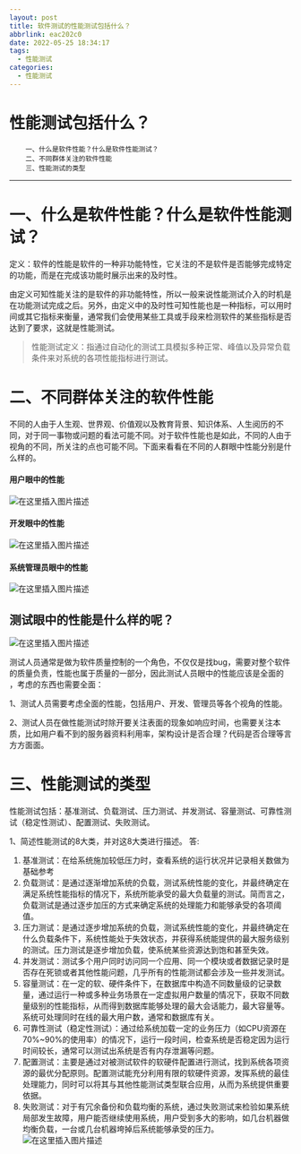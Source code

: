 ```yaml
---
layout: post
title: 软件测试的性能测试包括什么？
abbrlink: eac202c0
date: 2022-05-25 18:34:17
tags:
  - 性能测试
categories:
  - 性能测试
---
```


# 性能测试包括什么？
```
	⼀、什么是软件性能？什么是软件性能测试？
	⼆、不同群体关注的软件性能
	三、性能测试的类型
```
---
# ⼀、什么是软件性能？什么是软件性能测试？

 定义：软件的性能是软件的⼀种⾮功能特性，它关注的不是软件是否能够完成特定的功能，⽽是在完成该功能时展⽰出来的及时性。

由定义可知性能关注的是软件的⾮功能特性，所以⼀般来说性能测试介⼊的时机是在功能测试完成之后。另外，由定义中的及时性可知性能也是⼀种指标，可以⽤时间或其它指标来衡量，通常我们会使⽤某些⼯具或⼿段来检测软件的某些指标是否达到了要求，这就是性能测试。

> 性能测试定义：指通过⾃动化的测试⼯具模拟多种正常、峰值以及异常负载条件来对系统的各项性能指标进⾏测试。

# ⼆、不同群体关注的软件性能

 不同的⼈由于⼈⽣观、世界观、价值观以及教育背景、知识体系、⼈⽣阅历的不同，对于同⼀事物或问题的看法可能不同。对于软件性能也是如此，不同的⼈由于视⾓的不同，所关注的点也可能不同。下⾯来看看在不同的⼈群眼中性能分别是什么样的。

#### ⽤户眼中的性能
![在这里插入图片描述](https://img-blog.csdnimg.cn/00febc95d48c49e6bb99a7f7b5a4b211.png)

#### 开发眼中的性能
![在这里插入图片描述](https://img-blog.csdnimg.cn/ee4d469964a04c1c92d0eacf8d232ea1.png)
#### 系统管理员眼中的性能
![在这里插入图片描述](https://img-blog.csdnimg.cn/88de19849e0d400b8b953e66ab294526.png)

## 测试眼中的性能是什么样的呢？
![在这里插入图片描述](https://img-blog.csdnimg.cn/e6c88fdfe4304f3c8484cb5fea857ded.png)

测试⼈员通常是做为软件质量控制的⼀个⾓⾊，不仅仅是找bug，需要对整个软件的质量负责，性能也属于质量的⼀部分，因此测试⼈员眼中的性能应该是全⾯的 ，考虑的东西也需要全⾯：

1、测试⼈员需要考虑全⾯的性能，包括⽤户、开发、管理员等各个视⾓的性能。

2、测试⼈员在做性能测试时除开要关注表⾯的现象如响应时间，也需要关注本质，⽐如⽤户看不到的服务器资料利⽤率，架构设计是否合理？代码是否合理等⾔⽅⽅⾯⾯。


# 三、性能测试的类型

性能测试包括：基准测试、负载测试、压⼒测试、并发测试、容量测试、可靠性测试（稳定性测试）、配置测试、失败测试。

1、简述性能测试的8⼤类，并对这8⼤类进⾏描述。
答:
 1. 基准测试：在给系统施加较低压⼒时，查看系统的运⾏状况并记录相关数做为基础参考
 2. 负载测试：是通过逐渐增加系统的负载，测试系统性能的变化，并最终确定在满⾜系统性能指标的情况下，系统所能承受的最⼤负载量的测试。简⽽⾔之，负载测试是通过逐步加压的⽅式来确定系统的处理能⼒和能够承受的各项阈值。
 3. 压⼒测试：是通过逐步增加系统的负载，测试系统性能的变化，并最终确定在什么负载条件下，系统性能处于失效状态，并获得系统能提供的最⼤服务级别的测试。压⼒测试是逐步增加负载，使系统某些资源达到饱和甚⾄失效。
 4. 并发测试：测试多个⽤户同时访问同⼀个应⽤、同⼀个模块或者数据记录时是否存在死锁或者其他性能问题，⼏乎所有的性能测试都会涉及⼀些并发测试。
 5. 容量测试：在⼀定的软、硬件条件下，在数据库中构造不同数量级的记录数量，通过运⾏⼀种或多种业务场景在⼀定虚拟⽤户数量的情况下，获取不同数量级别的性能指标，从⽽得到数据库能够处理的最⼤会话能⼒，最⼤容量等。系统可处理同时在线的最⼤⽤户数，通常和数据库有关。
 6. 可靠性测试（稳定性测试）：通过给系统加载⼀定的业务压⼒（如CPU资源在70%~90%的使⽤率）的情况下，运⾏⼀段时间，检查系统是否稳定因为运⾏时间较长，通常可以测试出系统是否有内存泄漏等问题。
 7. 配置测试：主要是通过对被测试软件的软硬件配置进⾏测试，找到系统各项资源的最优分配原则。配置测试能充分利⽤有限的软硬件资源，发挥系统的最佳处理能⼒，同时可以将其与其他性能测试类型联合应⽤，从⽽为系统提供重要依据。
 8. 失败测试：对于有冗余备份和负载均衡的系统，通过失败测试来检验如果系统局部发⽣故障，⽤户能否继续使⽤系统，⽤户受到多⼤的影响，如⼏台机器做均衡负载，⼀台或⼏台机器垮掉后系统能够承受的压⼒。
![在这里插入图片描述](https://img-blog.csdnimg.cn/46de12cd2d5a46988ccc23fbc93b34b4.png)